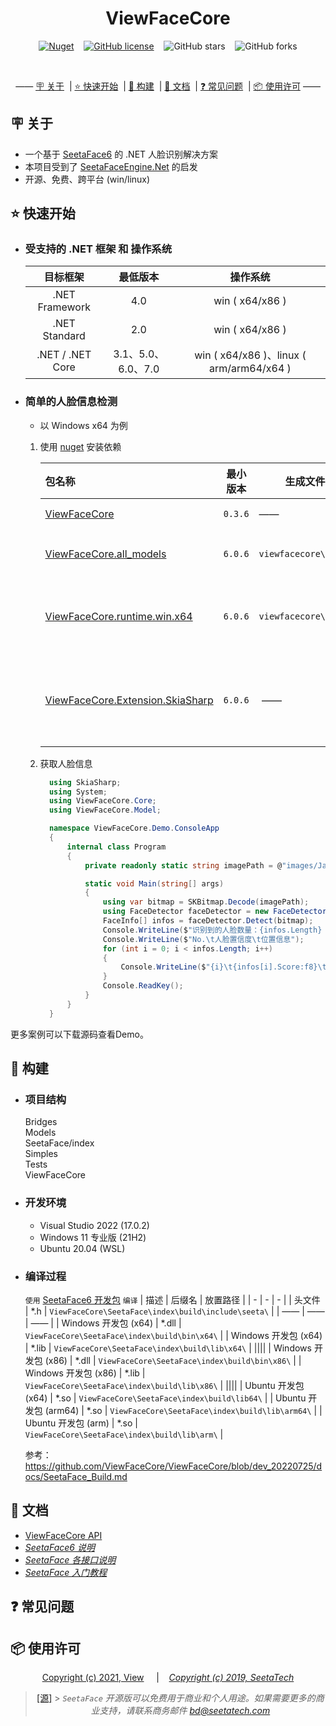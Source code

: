 <div align="center">

# ViewFaceCore 
[![Nuget](https://img.shields.io/nuget/v/ViewFaceCore)](https://www.nuget.org/packages/ViewFaceCore/) &nbsp;&nbsp;
[![GitHub license](https://img.shields.io/github/license/ViewFaceCore/ViewFaceCore)](https://github.com/ViewFaceCore/ViewFaceCore/blob/main/LICENSE) &nbsp;&nbsp;
![GitHub stars](https://img.shields.io/github/stars/ViewFaceCore/ViewFaceCore?style=flat) &nbsp;&nbsp;
![GitHub forks](https://img.shields.io/github/forks/ViewFaceCore/ViewFaceCore)

<br/>

—— [🪧 关于](#🪧&nbsp;关于) &nbsp;| [⭐ 快速开始](#⭐&nbsp;快速开始) &nbsp;| [🔧 构建](#🔧&nbsp;构建) &nbsp;| [📄 文档](#📄&nbsp;文档) &nbsp;| [❓ 常见问题](#❓&nbsp;常见问题) &nbsp;| [📦 使用许可](#📦&nbsp;使用许可) ——

</div>

## 🪧&nbsp;关于
- 一个基于 [SeetaFace6](https://github.com/SeetaFace6Open/index) 的 .NET 人脸识别解决方案
- 本项目受到了 [SeetaFaceEngine.Net](https://github.com/iarray/SeetaFaceEngine.Net) 的启发
- 开源、免费、跨平台 (win/linux)

## ⭐&nbsp;快速开始
- ### 受支持的 .NET 框架 和 操作系统  


   | 目标框架 |最低版本 | 操作系统 |
   | :-: |:-: | :-: |
   | .NET Framework |4.0 | win ( x64/x86 ) |
   | .NET Standard |2.0 | win ( x64/x86 ) |
   | .NET / .NET Core |3.1、5.0、6.0、7.0 | win ( x64/x86 )、linux ( arm/arm64/x64 ) |

- ### 简单的人脸信息检测  
   - 以 Windows x64 为例  
   1. 使用 [nuget](https://www.nuget.org) 安装依赖  
   
      | 包名称 | 最小版本 | 生成文件夹 | 说明 |
      | :- | :-: | - | - |
      | [ViewFaceCore](https://www.nuget.org/packages/ViewFaceCore/) | `0.3.6` | —— | ViewFaceCore .NET 核心库 |
      | [ViewFaceCore.all_models](https://www.nuget.org/packages/ViewFaceCore.all_models) | `6.0.6` | `viewfacecore\models` | 人脸检测的模型支持(图省事可以直接安装这个) |
      | [ViewFaceCore.runtime.win.x64](https://www.nuget.org/packages/ViewFaceCore.runtime.win.x64) | `6.0.6` | `viewfacecore\win\x64` | Windows-x64 的本机运行时，其它平台自行选择安装，可安装多个 |
	  | [ViewFaceCore.Extension.SkiaSharp](https://www.nuget.org/packages/ViewFaceCore.Extension.SkiaSharp) | `6.0.6` |  —— | SkiaSharp图像处理扩展，ImageSharp、SkiaSharp、System.Drawing三选一 |

   2. 获取人脸信息  
      ```csharp
		using SkiaSharp;
		using System;
		using ViewFaceCore.Core;
		using ViewFaceCore.Model;

		namespace ViewFaceCore.Demo.ConsoleApp
		{
			internal class Program
			{
				private readonly static string imagePath = @"images/Jay_3.jpg";

				static void Main(string[] args)
				{
					using var bitmap = SKBitmap.Decode(imagePath);
					using FaceDetector faceDetector = new FaceDetector();
					FaceInfo[] infos = faceDetector.Detect(bitmap);
					Console.WriteLine($"识别到的人脸数量：{infos.Length} 个人脸信息：\n");
					Console.WriteLine($"No.\t人脸置信度\t位置信息");
					for (int i = 0; i < infos.Length; i++)
					{
						Console.WriteLine($"{i}\t{infos[i].Score:f8}\t{infos[i].Location}");
					}
					Console.ReadKey();
				}
			}
		}
      ```
更多案例可以下载源码查看Demo。


## 🔧&nbsp;构建
- ### **项目结构**

  Bridges  
  Models  
  SeetaFace/index  
  Simples  
  Tests  
  ViewFaceCore  

- ### **开发环境**
   - Visual Studio 2022 (17.0.2)
   - Windows 11 专业版 (21H2)
   - Ubuntu 20.04 (WSL)

- ### **编译过程**

   `使用` [SeetaFace6 开发包](https://github.com/seetafaceengine/SeetaFace6#%E7%99%BE%E5%BA%A6%E7%BD%91%E7%9B%98) `编译`
   | 描述 | 后缀名 | 放置路径 |
   | - | - | - |
   | 头文件 | *.h | `ViewFaceCore\SeetaFace\index\build\include\seeta\` |
   | —— | —— | —— |
   | Windows 开发包 (x64) | *.dll | `ViewFaceCore\SeetaFace\index\build\bin\x64\` |
   | Windows 开发包 (x64) | *.lib | `ViewFaceCore\SeetaFace\index\build\lib\x64\` |
   ||||
   | Windows 开发包 (x86) | *.dll | `ViewFaceCore\SeetaFace\index\build\bin\x86\` |
   | Windows 开发包 (x86) | *.lib | `ViewFaceCore\SeetaFace\index\build\lib\x86\` |
   ||||
   | Ubuntu 开发包 (x64) | *.so | `ViewFaceCore\SeetaFace\index\build\lib64\` |
   | Ubuntu 开发包 (arm64) | *.so | `ViewFaceCore\SeetaFace\index\build\lib\arm64\` |
   | Ubuntu 开发包 (arm) | *.so | `ViewFaceCore\SeetaFace\index\build\lib\arm\` |

   参考：https://github.com/ViewFaceCore/ViewFaceCore/blob/dev_20220725/docs/SeetaFace_Build.md


## 📄&nbsp;文档
- [ViewFaceCore API](https://github.com/View12138/ViewFaceCore/blob/master/README_API.md)
- [*SeetaFace6 说明*](https://github.com/seetafaceengine/SeetaFace6/blob/master/README.md)
- [*SeetaFace 各接口说明*](https://github.com/seetafaceengine/SeetaFace6/tree/master/docs)
- [*SeetaFace 入门教程*](http://leanote.com/blog/post/5e7d6cecab64412ae60016ef)


## ❓&nbsp;常见问题

## 📦&nbsp;使用许可   
<div align="center">

[Copyright (c) 2021, View](https://github.com/ViewFaceCore/ViewFaceCore/blob/main/LICENSE)
&nbsp;&nbsp;&nbsp;&nbsp;|&nbsp;&nbsp;&nbsp;
[*Copyright (c) 2019, SeetaTech*](https://github.com/SeetaFace6Open/index/blob/master/LICENSE)

</din>

> [\[源\]](https://github.com/SeetaFace6Open/index#%E8%81%94%E7%B3%BB%E6%88%91%E4%BB%AC) > *`SeetaFace` 开源版可以免费用于商业和个人用途。如果需要更多的商业支持，请联系商务邮件 bd@seetatech.com*

